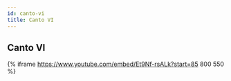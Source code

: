 ```yaml
---
id: canto-vi
title: Canto VI
---
```


## Canto VI

{% iframe https://www.youtube.com/embed/Et9Nf-rsALk?start=85 800 550 %}